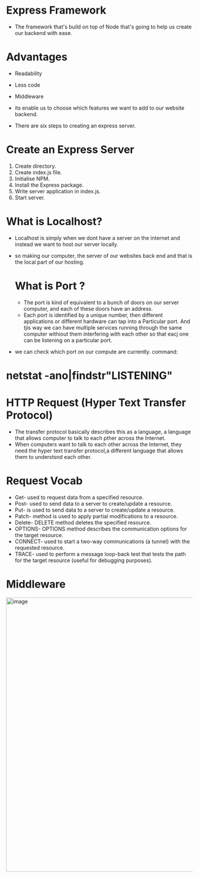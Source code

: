 # Express Framework
* The framework that's build on top of Node that's going to help us create our backend with ease.
# Advantages 
* Readability
* Less code
* Middleware

* its enable us to choose which features we want to add to our website backend.
* There are six steps to creating an express server.
# Create an Express Server
1. Create directory.
2. Create index.js file.
3. Initialise NPM.
4. Install the Express package.
5. Write server application in index.js.
6. Start server.

# What is Localhost?
* Localhost is simply when we dont have a server on the internet and instead we want to host our server locally.
* so making our computer, the server of our websites back end and that is the local part of our hosting.

  # What is Port ?
  * The port is kind of equivalent to a bunch of doors on  our server computer, and each of these doors have an address.
  *  Each port is identified by a unique number, then different applications or different hardware can tap into a Particular port.
    And tjis way we can have multiple services running through the same computer withiout them interfering with each other so that eacj one can be listening on a particular port.
* we can check which port on our compute are currently.
command:
# netstat -ano|findstr"LISTENING"

# HTTP Request (Hyper Text Transfer Protocol)
* The transfer protocol basically describes this as a language, a language that allows computer to talk to each pther across the Internet.
* When computers want to talk to each other across the Internet, they need the hyper text transfer protocol,a different language that allows them to understsnd each other.

# Request Vocab
* Get- used to request data from a specified resource.
* Post- used to send data to a server to create/update a resource.
* Put-  is used to send data to a server to create/update a resource.
* Patch-  method is used to apply partial modifications to a resource.
* Delete- DELETE method deletes the specified resource.
* OPTIONS- OPTIONS method describes the communication options for the target resource.
* CONNECT- used to start a two-way communications (a tunnel) with the requested resource.
* TRACE- used to perform a message loop-back test that tests the path for the target resource (useful for debugging purposes).

# Middleware
<img width="740" alt="image" src="https://github.com/sudikshakawale/Full-Stack-Web-Development/assets/139041369/0c43c641-6393-4780-8f16-ae4bafacf34e">


